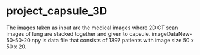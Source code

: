 # project_capsule_3D
The images taken as input are the medical images where 2D CT scan images of lung are stacked together and given to capsule.
imageDataNew-50-50-20.npy is data file that consists of 1397 patients with image size 50 x 50 x 20.
